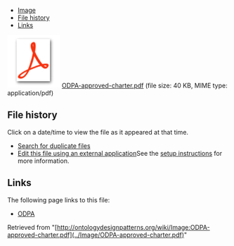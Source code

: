 * [Image](../Image/ODPA-approved-charter.pdf#file)
* [File history](../Image/ODPA-approved-charter.pdf#filehistory)
* [Links](../Image/ODPA-approved-charter.pdf#filelinks)

[![](../skins/common/images/icons/fileicon-pdf.png)](../Image/ODPA-approved-charter.pdf "ODPA-approved-charter.pdf")
[ODPA-approved-charter.pdf](../images/a/a3/ODPA-approved-charter.pdf "ODPA-approved-charter.pdf")‎  (file size: 40 KB, MIME type: application/pdf)





## File history

Click on a date/time to view the file as it appeared at that time.



  
* [Search for duplicate files](http://ontologydesignpatterns.org/wiki/Special:FileDuplicateSearch/ODPA-approved-charter.pdf "Special:FileDuplicateSearch/ODPA-approved-charter.pdf")
* [Edit this file using an external application](http://ontologydesignpatterns.org/wiki/index.php?title=Image:ODPA-approved-charter.pdf&action=edit&externaledit=true&mode=file "Image:ODPA-approved-charter.pdf")See the [setup instructions](http://www.mediawiki.org/wiki/Manual:External_editors "http://www.mediawiki.org/wiki/Manual:External_editors") for more information.

## Links



The following page links to this file:


* [ODPA](../ODPA "ODPA")


Retrieved from "[http://ontologydesignpatterns.org/wiki/Image:ODPA-approved-charter.pdf](../Image/ODPA-approved-charter.pdf)"